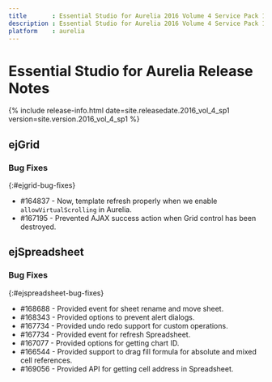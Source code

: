 ```yaml
---
title		: Essential Studio for Aurelia 2016 Volume 4 Service Pack 1 Release Notes
description : Essential Studio for Aurelia 2016 Volume 4 Service Pack 1 Release Notes
platform	: aurelia
---
```


# Essential Studio for Aurelia Release Notes

{% include release-info.html date=site.releasedate.2016_vol_4_sp1 version=site.version.2016_vol_4_sp1 %} 





## ejGrid

### Bug Fixes
{:#ejgrid-bug-fixes}

*  \#164837 - Now, template refresh properly when we enable `allowVirtualScrolling` in Aurelia.
*  \#167195 - Prevented AJAX success action when Grid control has been destroyed.

## ejSpreadsheet

### Bug Fixes
{:#ejspreadsheet-bug-fixes}

* \#168688 - Provided event for sheet rename and move sheet.
* \#168343 - Provided options to prevent alert dialogs.
* \#167734 - Provided undo redo support for custom operations.
* \#167734 - Provided event for refresh Spreadsheet.
* \#167077 - Provided options for getting chart ID.
* \#166544 - Provided support to drag fill formula for absolute and mixed cell references.
* \#169056 - Provided API for getting cell address in Spreadsheet.
